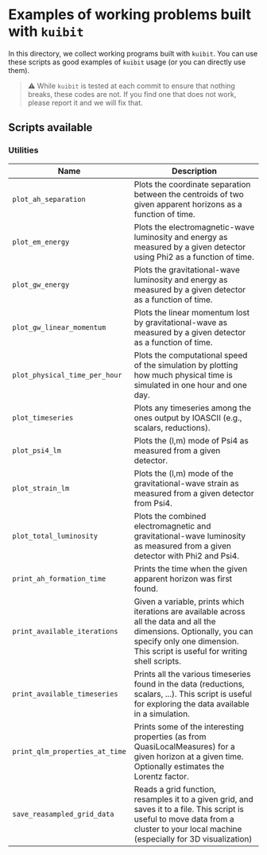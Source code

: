 # Examples of working problems built with `kuibit`

In this directory, we collect working programs built with `kuibit`. You can use
these scripts as good examples of ``kuibit`` usage (or you can directly use
them).

> :warning: While `kuibit` is tested at each commit to ensure that nothing
>           breaks, these codes are not. If you find one that does not work,
>           please report it and we will fix that.

## Scripts available

### Utilities

| Name                           | Description                                                                                                                                                                                          |
|--------------------------------|------------------------------------------------------------------------------------------------------------------------------------------------------------------------------------------------------|
| `plot_ah_separation`           | Plots the coordinate separation between the centroids of two given apparent horizons as a function of time.                                                                                          |
| `plot_em_energy`               | Plots the electromagnetic-wave luminosity and energy as measured by a given detector using Phi2 as a function of time.                                                                               |
| `plot_gw_energy`               | Plots the gravitational-wave luminosity and energy as measured by a given detector as a function of time.                                                                                            |
| `plot_gw_linear_momentum`      | Plots the linear momentum lost by gravitational-wave as measured by a given detector as a function of time.                                                                                          |
| `plot_physical_time_per_hour`  | Plots the computational speed of the simulation by plotting how much physical time is simulated in one hour and one day.                                                                             |
| `plot_timeseries`              | Plots any timeseries among the ones output by IOASCII (e.g., scalars, reductions).                                                                                                                   |
| `plot_psi4_lm`                 | Plots the (l,m) mode of Psi4 as measured from a given detector.                                                                                                                                      |
| `plot_strain_lm`               | Plots the (l,m) mode of the gravitational-wave strain as measured from a given detector from Psi4.                                                                                                   |
| `plot_total_luminosity`        | Plots the combined electromagnetic and gravitational-wave luminosity as measured from a given detector with Phi2 and Psi4.                                                                           |
| `print_ah_formation_time`      | Prints the time when the given apparent horizon was first found.                                                                                                                                     |
| `print_available_iterations`   | Given a variable, prints which iterations are available across all the data and all the dimensions. Optionally, you can specify only one dimension. This script is useful for writing shell scripts. |
| `print_available_timeseries`   | Prints all the various timeseries found in the data (reductions, scalars, ...). This script is useful for exploring the data available in a simulation.                                              |
| `print_qlm_properties_at_time` | Prints some of the interesting properties (as from QuasiLocalMeasures) for a given horizon at a given time. Optionally estimates the Lorentz factor.                                                 |
| `save_reasampled_grid_data`    | Reads a grid function, resamples it to a given grid, and saves it to a file. This script is useful to move data from a cluster to your local machine (especially for 3D visualization)               |
